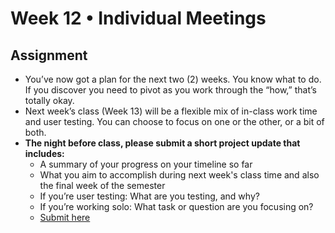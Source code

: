 # Week 12 • Individual Meetings

## Assignment

- You’ve now got a plan for the next two (2) weeks. You know what to do. If you
  discover you need to pivot as you work through the “how,” that’s totally okay.
- Next week’s class (Week 13) will be a flexible mix of in-class work time and
  user testing. You can choose to focus on one or the other, or a bit of both.
- **The night before class, please submit a short project update that includes:**
  - A summary of your progress on your timeline so far
  - What you aim to accomplish during next week's class time and also the final
    week of the semester
  - If you’re user testing: What are you testing, and why?
  - If you’re working solo: What task or question are you focusing on?
  - [Submit here](https://forms.gle/CJZMpMpTeDxpvWv18)